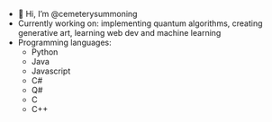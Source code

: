 - 👋 Hi, I’m @cemeterysummoning
- Currently working on: implementing quantum algorithms, creating generative art, learning web dev and machine learning
- Programming languages:
  - Python
  - Java
  - Javascript
  - C# 
  - Q# 
  - C
  - C++
<!---
cemeterysummoning/cemeterysummoning is a ✨ special ✨ repository because its `README.md` (this file) appears on your GitHub profile.
You can click the Preview link to take a look at your changes.
--->
